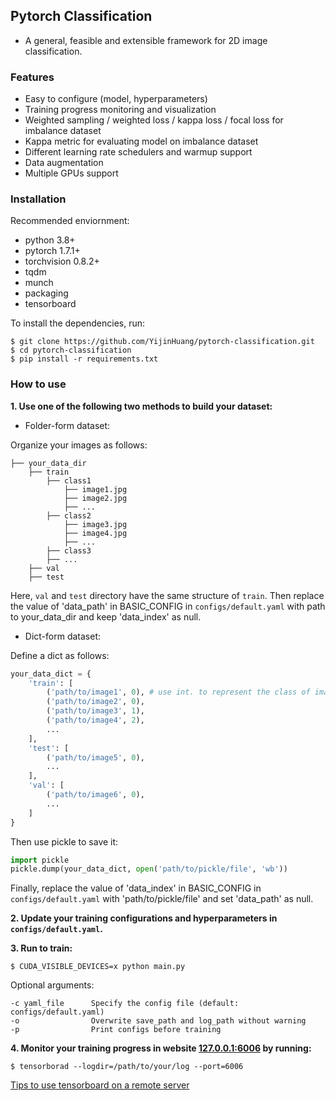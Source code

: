 ## Pytorch Classification

- A general, feasible and extensible framework for 2D image classification.



### Features

- Easy to configure (model, hyperparameters)
- Training progress monitoring and visualization
- Weighted sampling / weighted loss / kappa loss / focal loss for imbalance dataset
- Kappa metric for evaluating model on imbalance dataset
- Different learning rate schedulers and warmup support
- Data augmentation
- Multiple GPUs support


### Installation
Recommended enviornment:
- python 3.8+
- pytorch 1.7.1+
- torchvision 0.8.2+
- tqdm
- munch
- packaging
- tensorboard

To install the dependencies, run:
```shell
$ git clone https://github.com/YijinHuang/pytorch-classification.git
$ cd pytorch-classification
$ pip install -r requirements.txt
```


### How to use

**1. Use one of the following two methods to build your dataset:**

- Folder-form dataset:

Organize your images as follows:

```
├── your_data_dir
    ├── train
        ├── class1
            ├── image1.jpg
            ├── image2.jpg
            ├── ...
        ├── class2
            ├── image3.jpg
            ├── image4.jpg
            ├── ...
        ├── class3
        ├── ...
    ├── val
    ├── test
```

Here, `val` and `test` directory have the same structure of  `train`.  Then replace the value of 'data_path' in BASIC_CONFIG in `configs/default.yaml` with path to your_data_dir and keep 'data_index' as null.

- Dict-form dataset:

Define a dict as follows:

```python
your_data_dict = {
    'train': [
        ('path/to/image1', 0), # use int. to represent the class of images (start from 0)
        ('path/to/image2', 0),
        ('path/to/image3', 1),
        ('path/to/image4', 2),
        ...
    ],
    'test': [
        ('path/to/image5', 0),
        ...
    ],
    'val': [
        ('path/to/image6', 0),
        ...
    ]
}
```

Then use pickle to save it:

```python
import pickle
pickle.dump(your_data_dict, open('path/to/pickle/file', 'wb'))
```

Finally, replace the value of 'data_index' in BASIC_CONFIG in `configs/default.yaml` with 'path/to/pickle/file' and set 'data_path' as null.

**2. Update your training configurations and hyperparameters in `configs/default.yaml`.**

**3. Run to train:**

```shell
$ CUDA_VISIBLE_DEVICES=x python main.py
```

Optional arguments:
```
-c yaml_file      Specify the config file (default: configs/default.yaml)
-o                Overwrite save_path and log_path without warning
-p                Print configs before training
```

**4. Monitor your training progress in website [127.0.0.1:6006](127.0.0.1:6006) by running:**

```shell
$ tensorborad --logdir=/path/to/your/log --port=6006
```

[Tips to use tensorboard on a remote server](https://blog.yyliu.net/remote-tensorboard/)